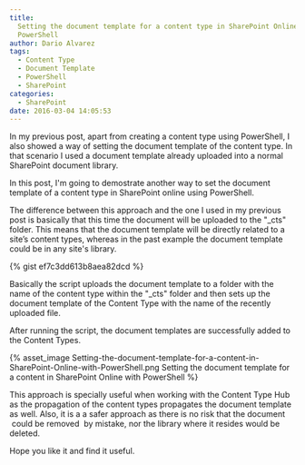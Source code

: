```yaml
---
title:
  Setting the document template for a content type in SharePoint Online with
  PowerShell
author: Dario Alvarez
tags:
  - Content Type
  - Document Template
  - PowerShell
  - SharePoint
categories:
  - SharePoint
date: 2016-03-04 14:05:53
---
```


In my previous post, apart from creating a content type using PowerShell, I also showed a way of setting the document template of the content type. In that scenario I used a document template already uploaded into a normal SharePoint document library.

In this post, I'm going to demostrate another way to set the document template of a content type in SharePoint online using PowerShell.

The difference between this approach and the one I used in my previous post is basically that this time the document will be uploaded to the "\_cts" folder. This means that the document template will be directly related to a site’s content types, whereas in the past example the document template could be in any site's library.

<!-- more -->
{% gist ef7c3dd613b8aea82dcd %}

Basically the script uploads the document template to a folder with the name of the content type within the "\_cts" folder and then sets up the document template of the Content Type with the name of the recently uploaded file.

After running the script, the document templates are successfully added to the Content Types.

{% asset_image Setting-the-document-template-for-a-content-in-SharePoint-Online-with-PowerShell.png Setting the document template for a content in SharePoint Online with PowerShell %}

This approach is specially useful when working with the Content Type Hub as the propagation of the content types propagates the document template as well. Also, it is a a safer approach as there is no risk that the document  could be removed  by mistake, nor the library where it resides would be deleted. 

Hope you like it and find it useful.